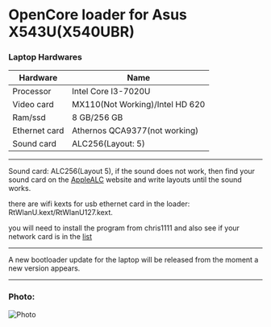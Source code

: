 # OpenCore loader for Asus X543U(X540UBR)

### Laptop Hardwares

| Hardware      | Name                            |
|---------------|---------------------------------|
| Processor     | Intel Core I3-7020U             |
| Video card    | MX110(Not Working)/Intel HD 620 |
| Ram/ssd       | 8 GB/256 GB                     |
| Ethernet card | Athernos QCA9377(not working)   |
| Sound card    | ALC256(Layout: 5)               |

---------

Sound card: ALC256(Layout 5), if the sound does not work, then find your sound card on the [AppleALC](https://github.com/acidanthera/AppleALC/wiki/Supported-codecs) website and write layouts until the sound works.

there are wifi kexts for usb ethernet card in the loader: RtWlanU.kext/RtWlanU127.kext. 

you will need to install the program from chris1111 and also see if your network card is in the [list](https://github.com/chris1111/Wireless-USB-OC-Big-Sur-Adapter)

------
A new bootloader update for the laptop will be released from the moment a new version appears.

----
### Photo: 
![Photo](https://github.com/FarParticular/AsusX543U-OC/blob/main/Photos_and_Resources/Screen.png)

